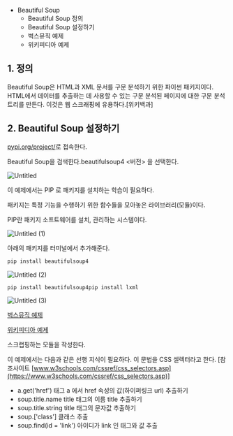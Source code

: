 - Beautiful Soup
    - Beautiful Soup 정의
    - Beautiful Soup 설정하기
    - 벅스뮤직 예제
    - 위키피디아 예제


## 1. 정의

Beautiful Soup은 HTML과 XML 문서를 구문 분석하기 위한 파이썬 패키지이다. HTML에서 데이터를 추출하는 데 사용할 수 있는 구문 분석된 페이지에 대한 구문 분석 트리를 만든다. 이것은 웹 스크래핑에 유용하다.[위키백과]

## 2. Beautiful Soup 설정하기

[pypi.org/project/](https://pypi.org/)로 접속한다.

Beautiful Soup을 검색한다.beautifulsoup4 <버전> 을 선택한다.

![Untitled](https://user-images.githubusercontent.com/58289110/117743190-467abf80-b241-11eb-9435-b3c0b141242b.png)

이 예제에서는 PIP 로 패키지를 설치하는 학습이 필요하다.

패키지는 특정 기능을 수행하기 위한 함수들을 모아놓은 라이브러리(모듈)이다.

PIP란 패키지 소프트웨어를 설치, 관리하는 시스템이다.

![Untitled (1)](https://user-images.githubusercontent.com/58289110/117743193-47abec80-b241-11eb-988f-0737603e9d23.png)

아래의 패키지를 터미널에서 추가해준다.

```jsx
pip install beautifulsoup4
```

![Untitled (2)](https://user-images.githubusercontent.com/58289110/117743196-48448300-b241-11eb-8931-b32672923006.png)

```jsx
pip install beautifulsoup4pip install lxml
```

![Untitled (3)](https://user-images.githubusercontent.com/58289110/117743197-48dd1980-b241-11eb-8fb2-8049a24f95cd.png)

[벅스뮤직 예제](https://music.bugs.co.kr/chart/track/realtime/total?chartdate=20181124&charthour=10music.bugs.co.kr/chart/track/day/total?chartdate=20210505)

[위키피디아 예제](http://dh.aks.ac.kr/Encyves/wiki/index.php/%EC%A1%B0%EC%84%A0_%EC%84%B8%EC%A2%85)

스크랩핑하는 모듈을 작성한다.

이 예제에서는 다음과 같은 선행 지식이 필요하다. 이 문법을 CSS 셀렉터라고 한다. [참조사이트 [www.w3schools.com/cssref/css_selectors.asp](https://www.w3schools.com/cssref/css_selectors.asp)]

- a.get('href') 태그 a 에서 href 속성의 값(하이퍼링크 url) 추출하기
- soup.title.name title 태그의 이름 title 추출하기
- soup.title.string title 태그의 문자값 추출하기
- soup.['class'] 클래스 추출
- soup.find(id = 'link') 아이디가 link 인 태그와 값 추출
